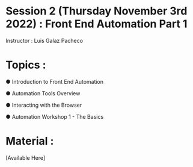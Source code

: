 # Session 2 (Thursday November 3rd 2022) : Front End Automation Part 1

Instructor : Luis Galaz Pacheco

# Topics :

● Introduction to Front End Automation

● Automation Tools Overview

● Interacting with the Browser

● Automation Workshop 1 - The Basics

# Material :

[Available Here]
